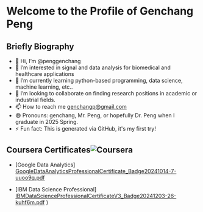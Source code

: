 # Welcome to the Profile of Genchang Peng

## Briefly Biography
- 👋 Hi, I’m @penggenchang
- 👀 I’m interested in signal and data analysis for biomedical and healthcare applications
- 🌱 I’m currently learning python-based programming, data science, machine learning, etc..
- 💞️ I’m looking to collaborate on finding research positions in academic or industrial fields.
- 📫 How to reach me genchangp@gmail.com
- 😄 Pronouns: genchang, Mr. Peng, or hopefully Dr. Peng when I graduate in 2025 Spring.
- ⚡ Fun fact: This is generated via GitHub, it's my first try!

## Coursera Certificates![Coursera](https://img.shields.io/badge/Coursera-Certificate-blue)
- [Google Data Analytics] [GoogleDataAnalyticsProfessionalCertificate_Badge20241014-7-uuoo9q.pdf](https://github.com/user-attachments/files/18000560/GoogleDataAnalyticsProfessionalCertificate_Badge20241014-7-uuoo9q.pdf)


- [IBM Data Science Professional] [IBMDataScienceProfessionalCertificateV3_Badge20241203-26-kuhf6m.pdf](https://github.com/user-attachments/files/18000552/IBMDataScienceProfessionalCertificateV3_Badge20241203-26-kuhf6m.pdf)
) 

<!---
penggenchang/penggenchang is a ✨ special ✨ repository because its `README.md` (this file) appears on your GitHub profile.
You can click the Preview link to take a look at your changes.
--->
